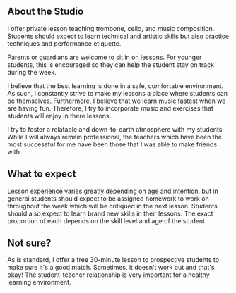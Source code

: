 ## About the Studio

I offer private lesson teaching trombone, cello, and music composition.
Students should expect to learn technical and artistic skills but also practice
techniques and performance etiquette.

Parents or guardians are welcome to sit in on lessons. For younger students,
this is encouraged so they can help the student stay on track during the week.

I believe that the best learning is done in a safe, comfortable environment. As
such, I constantly strive to make my lessons a place where students can be
themselves. Furthermore, I believe that we learn music fastest when we are
having fun. Therefore, I try to incorporate music and exercises that students
will enjoy in there lessons. 

I try to foster a relatable and down-to-earth atmosphere with my students. While
I will always remain professional, the teachers which have been the most
successful for me have been those that I was able to make friends with. 

## What to expect

Lesson experience varies greatly depending on age and intention, but in general
students should expect to be assigned homework to work on throughout the week
which will be critiqued in the next lesson. Students should also expect to learn
brand new skills in their lessons. The exact proportion of each depends on the
skill level and age of the student.

## Not sure?

As is standard, I offer a free 30-minute lesson to prospective students to
make sure it's a good match. Sometimes, it doesn't work out and that's okay!
The student-teacher relationship is very important for a healthy learning
environment.
